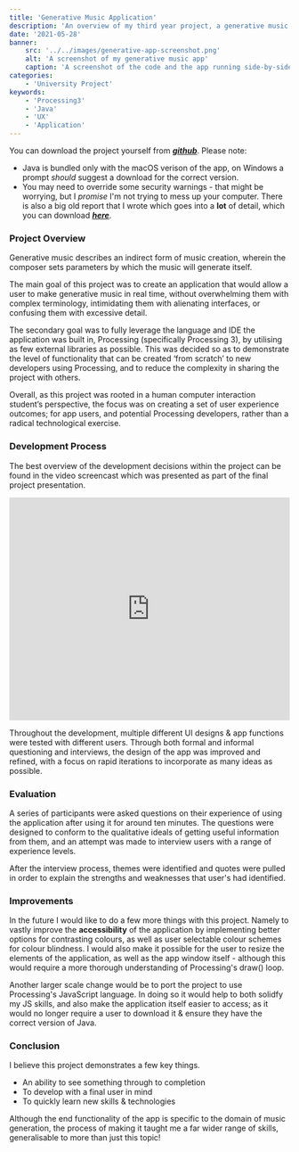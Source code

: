 ```yaml
---
title: 'Generative Music Application'
description: 'An overview of my third year project, a generative music application, written and devloped in Processing3 & Java'
date: '2021-05-28'
banner:
    src: '../../images/generative-app-screenshot.png'
    alt: 'A screenshot of my generative music app'
    caption: 'A screenshot of the code and the app running side-by-side'
categories:
    - 'University Project'
keywords:
    - 'Processing3'
    - 'Java'
    - 'UX'
    - 'Application'
---
```


You can download the project yourself from ***[github](https://github.com/TrueHeresy/Portfolio/tree/main/Generative%20Music%20App)***. Please note: 
* Java is bundled only with the macOS verison of the app, on Windows a prompt *should* suggest a download for the correct version.
* You may need to override some security warnings - that might be worrying, but I _promise_ I'm not trying to mess up your computer.
There is also a big old report that I wrote which goes into a **lot** of detail, which you can download <a href="../../generative_music_report.pdf"><i><b>here</i></b></a>.

### Project Overview
Generative music describes an indirect form of music creation, wherein the composer sets parameters by which the music will generate itself.

The main goal of this project was to create an application that would allow a user to make generative music in real time, without overwhelming them with complex terminology, intimidating them with alienating interfaces, or confusing them with excessive detail.

The secondary goal was to fully leverage the language and IDE the application was built in, Processing (specifically Processing 3), by utilising as few external libraries as possible. This was decided so as to demonstrate the level of functionality that can be created ‘from scratch’ to new developers using Processing, and to reduce the complexity in sharing the project with others.

Overall, as this project was rooted in a human computer interaction student’s perspective, the focus was on creating a set of user experience outcomes; for app users, and potential  Processing developers, rather than a radical technological exercise.

### Development Process
The best overview of the development decisions within the project can be found in the video screencast which was presented as part of the final project presentation.

<iframe width="100%" height="400" src="https://www.youtube.com/embed/0WWOrIHrOho" title="YouTube video player" frameborder="0" allow="accelerometer; autoplay; clipboard-write; encrypted-media; gyroscope; picture-in-picture" allowfullscreen></iframe>

Throughout the development, multiple different UI designs & app functions were tested with different users. Through both formal and informal questioning and interviews, the design of the app was improved and refined, with a focus on rapid iterations to incorporate as many ideas as possible.
### Evaluation
A series of participants were asked questions on their experience of using the application after using it for around ten minutes. The questions were designed to conform to the qualitative ideals of getting useful information from them, and an attempt was made to interview users with a range of experience levels.

After the interview process, themes were identified and quotes were pulled in order to explain the strengths and weaknesses that user's had identified.

### Improvements
In the future I would like to do a few more things with this project. Namely to vastly improve the **accessibility** of the application by implementing better options for contrasting colours, as well as user selectable colour schemes for colour blindness. I would also make it possible for the user to resize the elements of the application, as well as the app window itself - although this would require a more thorough understanding of Processing's draw() loop.

Another larger scale change would be to port the project to use Processing's JavaScript language. In doing so it would help to both solidfy my JS skills, and also make the application itself easier to access; as it would no longer require a user to download it & ensure they have the correct version of Java.
### Conclusion
I believe this project demonstrates a few key things.

* An ability to see something through to completion
* To develop with a final user in mind
* To quickly learn new skills & technologies

Although the end functionality of the app is specific to the domain of music generation, the process of making it taught me a far wider range of skills, generalisable to more than just this topic!